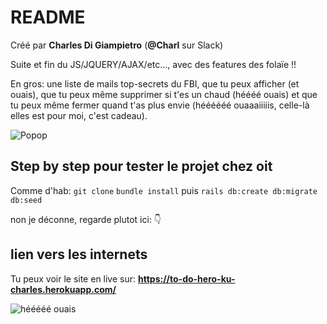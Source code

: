 # README

Créé par **Charles Di Giampietro** (**@Charl** sur Slack)

Suite et fin du JS/JQUERY/AJAX/etc..., avec des features des folaïe !!

En gros: une liste de mails top-secrets du FBI, que tu peux afficher (et ouais), que tu peux même supprimer si t'es un chaud (héééé ouais)
et que tu peux même fermer quand t'as plus envie (héééééé ouaaaiiiiis, celle-là elles est pour moi, c'est cadeau).

![Popop](https://gph.is/1oMAwql)

## Step by step pour tester le projet chez oit

Comme d'hab: `git clone` `bundle install` puis `rails db:create db:migrate db:seed`

non je déconne, regarde plutot ici: 👇

## lien vers les internets

Tu peux voir le site en live sur: **https://to-do-hero-ku-charles.herokuapp.com/**


![hééééé ouais](https://gph.is/g/amW58y4)
